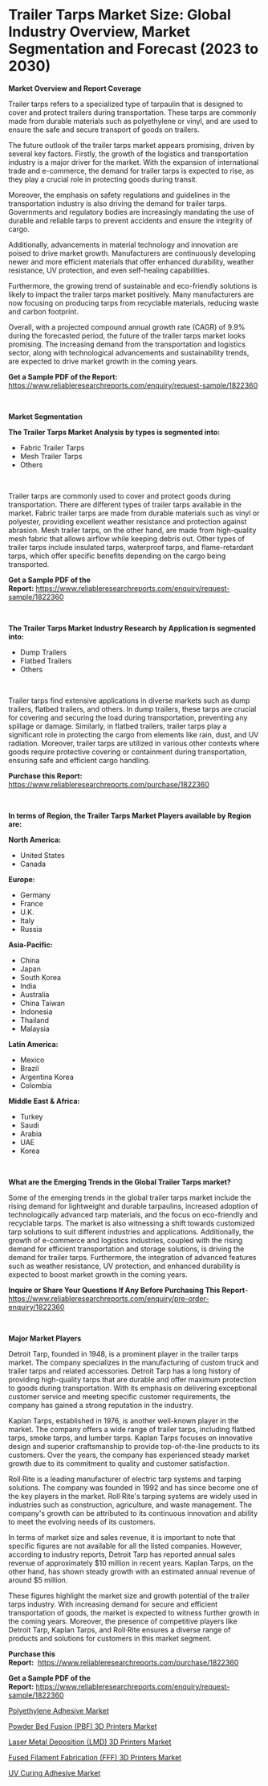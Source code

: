 <p><h1>Trailer Tarps Market Size: Global Industry Overview, Market Segmentation and Forecast (2023 to 2030)</h1></p><p><strong>Market Overview and Report Coverage</strong></p>
<p><p>Trailer tarps refers to a specialized type of tarpaulin that is designed to cover and protect trailers during transportation. These tarps are commonly made from durable materials such as polyethylene or vinyl, and are used to ensure the safe and secure transport of goods on trailers.</p><p>The future outlook of the trailer tarps market appears promising, driven by several key factors. Firstly, the growth of the logistics and transportation industry is a major driver for the market. With the expansion of international trade and e-commerce, the demand for trailer tarps is expected to rise, as they play a crucial role in protecting goods during transit.</p><p>Moreover, the emphasis on safety regulations and guidelines in the transportation industry is also driving the demand for trailer tarps. Governments and regulatory bodies are increasingly mandating the use of durable and reliable tarps to prevent accidents and ensure the integrity of cargo.</p><p>Additionally, advancements in material technology and innovation are poised to drive market growth. Manufacturers are continuously developing newer and more efficient materials that offer enhanced durability, weather resistance, UV protection, and even self-healing capabilities.</p><p>Furthermore, the growing trend of sustainable and eco-friendly solutions is likely to impact the trailer tarps market positively. Many manufacturers are now focusing on producing tarps from recyclable materials, reducing waste and carbon footprint.</p><p>Overall, with a projected compound annual growth rate (CAGR) of 9.9% during the forecasted period, the future of the trailer tarps market looks promising. The increasing demand from the transportation and logistics sector, along with technological advancements and sustainability trends, are expected to drive market growth in the coming years.</p></p>
<p><strong>Get a Sample PDF of the Report:</strong> <a href="https://www.reliableresearchreports.com/enquiry/request-sample/1822360">https://www.reliableresearchreports.com/enquiry/request-sample/1822360</a></p>
<p>&nbsp;</p>
<p><strong>Market Segmentation</strong></p>
<p><strong>The Trailer Tarps Market Analysis by types is segmented into:</strong></p>
<p><ul><li>Fabric Trailer Tarps</li><li>Mesh Trailer Tarps</li><li>Others</li></ul></p>
<p>&nbsp;</p>
<p><p>Trailer tarps are commonly used to cover and protect goods during transportation. There are different types of trailer tarps available in the market. Fabric trailer tarps are made from durable materials such as vinyl or polyester, providing excellent weather resistance and protection against abrasion. Mesh trailer tarps, on the other hand, are made from high-quality mesh fabric that allows airflow while keeping debris out. Other types of trailer tarps include insulated tarps, waterproof tarps, and flame-retardant tarps, which offer specific benefits depending on the cargo being transported.</p></p>
<p><strong>Get a Sample PDF of the Report:</strong>&nbsp;<a href="https://www.reliableresearchreports.com/enquiry/request-sample/1822360">https://www.reliableresearchreports.com/enquiry/request-sample/1822360</a></p>
<p>&nbsp;</p>
<p><strong>The Trailer Tarps Market Industry Research by Application is segmented into:</strong></p>
<p><ul><li>Dump Trailers</li><li>Flatbed Trailers</li><li>Others</li></ul></p>
<p>&nbsp;</p>
<p><p>Trailer tarps find extensive applications in diverse markets such as dump trailers, flatbed trailers, and others. In dump trailers, these tarps are crucial for covering and securing the load during transportation, preventing any spillage or damage. Similarly, in flatbed trailers, trailer tarps play a significant role in protecting the cargo from elements like rain, dust, and UV radiation. Moreover, trailer tarps are utilized in various other contexts where goods require protective covering or containment during transportation, ensuring safe and efficient cargo handling.</p></p>
<p><strong>Purchase this Report:</strong>&nbsp; <a href="https://www.reliableresearchreports.com/purchase/1822360">https://www.reliableresearchreports.com/purchase/1822360</a></p>
<p>&nbsp;</p>
<p><strong>In terms of Region, the Trailer Tarps Market Players available by Region are:</strong></p>
<p>
    <p> <strong> North America: </strong>
        <ul>
            <li>United States</li>
            <li>Canada</li>
        </ul>
        </p> 
    <p> <strong> Europe: </strong>
        <ul>
            <li>Germany</li>
            <li>France</li>
            <li>U.K.</li>
            <li>Italy</li>
            <li>Russia</li>
        </ul>
        </p> 
    <p> <strong> Asia-Pacific: </strong>
        <ul>
            <li>China</li>
            <li>Japan</li>
            <li>South Korea</li>
            <li>India</li>
            <li>Australia</li>
            <li>China Taiwan</li>
            <li>Indonesia</li>
            <li>Thailand</li>
            <li>Malaysia</li>
        </ul>
        </p> 
    <p> <strong> Latin America: </strong>
        <ul>
            <li>Mexico</li>
            <li>Brazil</li>
            <li>Argentina Korea</li>
            <li>Colombia</li>
        </ul>
        </p> 
    <p> <strong> Middle East & Africa: </strong>
        <ul>
            <li>Turkey</li>
            <li>Saudi</li>
            <li>Arabia</li>
            <li>UAE</li>
            <li>Korea</li>
        </ul>
    </p>
    </p>
<p>&nbsp;</p>
<p><strong>What are the Emerging Trends in the Global Trailer Tarps market?</strong></p>
<p><p>Some of the emerging trends in the global trailer tarps market include the rising demand for lightweight and durable tarpaulins, increased adoption of technologically advanced tarp materials, and the focus on eco-friendly and recyclable tarps. The market is also witnessing a shift towards customized tarp solutions to suit different industries and applications. Additionally, the growth of e-commerce and logistics industries, coupled with the rising demand for efficient transportation and storage solutions, is driving the demand for trailer tarps. Furthermore, the integration of advanced features such as weather resistance, UV protection, and enhanced durability is expected to boost market growth in the coming years.</p></p>
<p><strong>Inquire or Share Your Questions If Any Before Purchasing This Report</strong>- <a href="https://www.reliableresearchreports.com/enquiry/pre-order-enquiry/1822360">https://www.reliableresearchreports.com/enquiry/pre-order-enquiry/1822360</a></p>
<p>&nbsp;</p>
<p><strong>Major Market Players</strong></p>
<p><p>Detroit Tarp, founded in 1948, is a prominent player in the trailer tarps market. The company specializes in the manufacturing of custom truck and trailer tarps and related accessories. Detroit Tarp has a long history of providing high-quality tarps that are durable and offer maximum protection to goods during transportation. With its emphasis on delivering exceptional customer service and meeting specific customer requirements, the company has gained a strong reputation in the industry.</p><p>Kaplan Tarps, established in 1976, is another well-known player in the market. The company offers a wide range of trailer tarps, including flatbed tarps, smoke tarps, and lumber tarps. Kaplan Tarps focuses on innovative design and superior craftsmanship to provide top-of-the-line products to its customers. Over the years, the company has experienced steady market growth due to its commitment to quality and customer satisfaction.</p><p>Roll·Rite is a leading manufacturer of electric tarp systems and tarping solutions. The company was founded in 1992 and has since become one of the key players in the market. Roll·Rite's tarping systems are widely used in industries such as construction, agriculture, and waste management. The company's growth can be attributed to its continuous innovation and ability to meet the evolving needs of its customers.</p><p>In terms of market size and sales revenue, it is important to note that specific figures are not available for all the listed companies. However, according to industry reports, Detroit Tarp has reported annual sales revenue of approximately $10 million in recent years. Kaplan Tarps, on the other hand, has shown steady growth with an estimated annual revenue of around $5 million.</p><p>These figures highlight the market size and growth potential of the trailer tarps industry. With increasing demand for secure and efficient transportation of goods, the market is expected to witness further growth in the coming years. Moreover, the presence of competitive players like Detroit Tarp, Kaplan Tarps, and Roll·Rite ensures a diverse range of products and solutions for customers in this market segment.</p></p>
<p><strong>Purchase this Report:</strong>&nbsp;&nbsp;<a href="https://www.reliableresearchreports.com/purchase/1822360">https://www.reliableresearchreports.com/purchase/1822360</a></p>
<p></p>
<p><strong>Get a Sample PDF of the Report:</strong>&nbsp;<a href="https://www.reliableresearchreports.com/enquiry/request-sample/1822360">https://www.reliableresearchreports.com/enquiry/request-sample/1822360</a></p>
<p><p><a href="https://github.com/BryceTownsendr/Market-Research-Report-List-2/blob/main/polyethylene-adhesive-market.md">Polyethylene Adhesive Market</a></p><p><a href="https://medium.com/@brendajames1938/powder-bed-fusion-pbf-3d-printers-market-outlook-industry-overview-and-forecast-2023-to-2030-5a20b1c80030">Powder Bed Fusion (PBF) 3D Printers Market</a></p><p><a href="https://medium.com/@juliecastro06/decoding-laser-metal-deposition-lmd-3d-printers-market-metrics-market-share-trends-and-growth-c753738f7991">Laser Metal Deposition (LMD) 3D Printers Market</a></p><p><a href="https://medium.com/@marieriley2012/analyzing-fused-filament-fabrication-fff-3d-printers-market-global-industry-perspective-and-439719b8e15a">Fused Filament Fabrication (FFF) 3D Printers Market</a></p><p><a href="https://github.com/WillieWoodard/Market-Research-Report-List-2/blob/main/uv-curing-adhesive-market.md">UV Curing Adhesive Market</a></p></p>